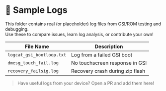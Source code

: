 # 🧪 Sample Logs

This folder contains real (or placeholder) log files from GSI/ROM testing and debugging.  
Use these to compare issues, learn log analysis, or contribute your own!

| File Name                 | Description                      |
|--------------------------|----------------------------------|
| `logcat_gsi_bootloop.txt`| Log from a failed GSI boot       |
| `dmesg_touch_fail.log`   | No touchscreen response in GSI   |
| `recovery_failsig.log`   | Recovery crash during zip flash  |

> Have useful logs from your device? Open a PR and add them here!
